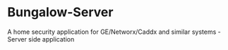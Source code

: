 # Bungalow-Server
A home security application for GE/Networx/Caddx and similar systems - Server side application
